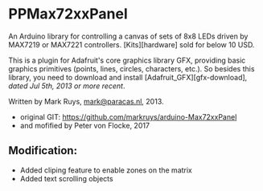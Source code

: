 PPMax72xxPanel
==============

An Arduino library for controlling a canvas of sets of 8x8 LEDs driven by MAX7219 or MAX7221 controllers. [Kits][hardware] sold for below 10 USD.

This is a plugin for Adafruit's core graphics library GFX, providing basic graphics primitives (points, lines, circles, characters, etc.). So besides this library, you need to download and install [Adafruit_GFX][gfx-download], *dated Jul 5th, 2013 or more recent*. 

Written by Mark Ruys, <mark@paracas.nl>, 2013.
- original GIT: https://github.com/markruys/arduino-Max72xxPanel
- and mofified by Peter von Flocke, 2017


Modification:
-------------
- Added cliping feature to enable zones on the matrix
- Added text scrolling objects
